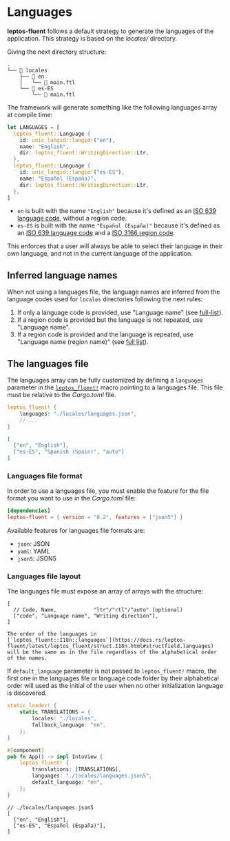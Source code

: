 # Languages

**leptos-fluent** follows a default strategy to generate the languages
of the application. This strategy is based on the _locales/_ directory.

Giving the next directory structure:

```plaintext
.
└── 📁 locales
    ├── 📁 en
    │   └── 📄 main.ftl
    └── 📁 es-ES
        └── 📄 main.ftl
```

The framework will generate something like the following languages array at
compile time:

```rust
let LANGUAGES = [
  leptos_fluent::Language {
    id: unic_langid::langid!("en"),
    name: "English",
    dir: leptos_fluent::WritingDirection::Ltr,
  },
  leptos_fluent::Language {
    id: unic_langid::langid!("es-ES"),
    name: "Español (España)",
    dir: leptos_fluent::WritingDirection::Ltr,
  },
]
```

- `en` is built with the name `"English"` because it's defined as an
  [ISO 639 language code], without a region code.
- `es-ES` is built with the name `"Español (España)"` because it's defined
  as an [ISO 639 language code] and a [ISO 3166 region code].

This enforces that a user will always be able to select their language in
their own language, and not in the current language of the application.

## Inferred language names

When not using a languages file, the language names are inferred from
the language codes used for `locales` directories following the next rules:

1. If only a language code is provided, use "Language name"
   (see [full-list][list-1]).
2. If a region code is provided but the language is not repeated,
   use "Language name".
3. If a region code is provided and the language is repeated,
   use "Language name (region name)" (see [full list][list-2]).

[list-1]: https://github.com/mondeja/leptos-fluent/blob/427712b05a5d42d765967e1edf01fd4d666e8c25/leptos-fluent-macros/src/languages.rs#L1860
[list-2]: https://github.com/mondeja/leptos-fluent/blob/427712b05a5d42d765967e1edf01fd4d666e8c25/leptos-fluent-macros/src/languages.rs#L598

## The languages file

The languages array can be fully customized by defining a `languages` parameter
in the [`leptos_fluent!`] macro pointing to a languages file. This file must
be relative to the _Cargo.toml_ file.

```rust
leptos_fluent! {
    languages: "./locales/languages.json",
    // ...
}
```

```json
[
  ["en", "English"],
  ["es-ES", "Spanish (Spain)", "auto"]
]
```

### Languages file format

In order to use a languages file, you must enable the feature for the file
format you want to use in the _Cargo.toml_ file:

```toml
[dependencies]
leptos-fluent = { version = "0.2", features = ["json5"] }
```

Available features for languages file formats are:

- `json`: JSON
- `yaml`: YAML
- `json5`: JSON5

### Languages file layout

The languages file must expose an array of arrays with the structure:

```json5
[
  // Code, Name,            "ltr"/"rtl"/"auto" (optional)
  ["code", "Language name", "Writing direction"],
]
```

```admonish abstract title='Order'
The order of the languages in
[`leptos_fluent::I18n::languages`](https://docs.rs/leptos-fluent/latest/leptos_fluent/struct.I18n.html#structfield.languages)
will be the same as in the file regardless of the alphabetical order
of the names.
```

If `default_language` parameter is not passed to `leptos_fluent!` macro, the
first one in the languages file or language code folder by their alphabetical
order will used as the initial of the user when no other initialization
language is discovered.

```rust
static_loader! {
    static TRANSLATIONS = {
        locales: "./locales",
        fallback_language: "en",
    };
}

#[component]
pub fn App() -> impl IntoView {
    leptos_fluent! {
        translations: [TRANSLATIONS],
        languages: "./locales/languages.json5",
        default_language: "en",
    };
}
```

```json5
// ./locales/languages.json5
[
  ["en", "English"],
  ["es-ES", "Español (España)"],
]
```

[ISO 639 language code]: https://en.wikipedia.org/wiki/ISO_639
[ISO 3166 region code]: https://en.wikipedia.org/wiki/ISO_3166-1
[`leptos_fluent!`]: https://mondeja.github.io/leptos-fluent/latest/leptos_fluent.html
